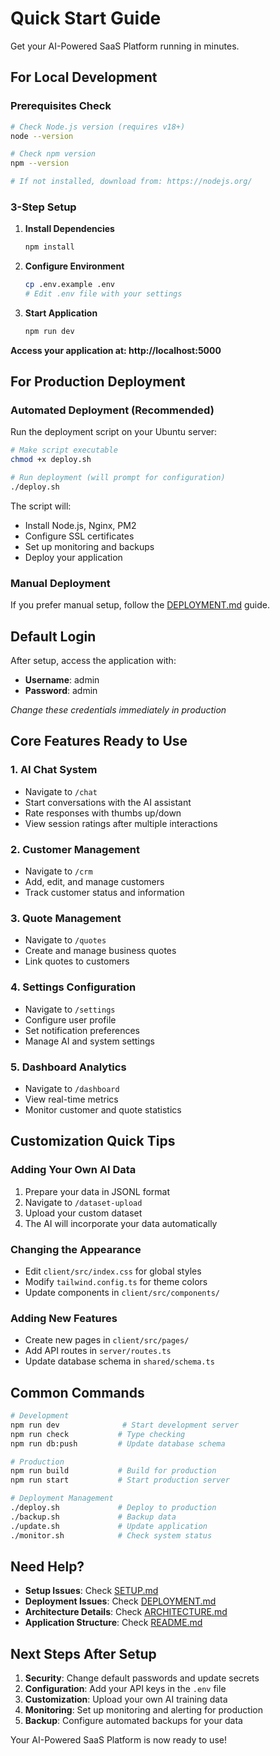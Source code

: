 # Quick Start Guide

Get your AI-Powered SaaS Platform running in minutes.

## For Local Development

### Prerequisites Check
```bash
# Check Node.js version (requires v18+)
node --version

# Check npm version
npm --version

# If not installed, download from: https://nodejs.org/
```

### 3-Step Setup

1. **Install Dependencies**
   ```bash
   npm install
   ```

2. **Configure Environment**
   ```bash
   cp .env.example .env
   # Edit .env file with your settings
   ```

3. **Start Application**
   ```bash
   npm run dev
   ```

**Access your application at: http://localhost:5000**

## For Production Deployment

### Automated Deployment (Recommended)

Run the deployment script on your Ubuntu server:

```bash
# Make script executable
chmod +x deploy.sh

# Run deployment (will prompt for configuration)
./deploy.sh
```

The script will:
- Install Node.js, Nginx, PM2
- Configure SSL certificates
- Set up monitoring and backups
- Deploy your application

### Manual Deployment

If you prefer manual setup, follow the [DEPLOYMENT.md](./DEPLOYMENT.md) guide.

## Default Login

After setup, access the application with:
- **Username**: admin
- **Password**: admin

*Change these credentials immediately in production*

## Core Features Ready to Use

### 1. AI Chat System
- Navigate to `/chat`
- Start conversations with the AI assistant
- Rate responses with thumbs up/down
- View session ratings after multiple interactions

### 2. Customer Management
- Navigate to `/crm`
- Add, edit, and manage customers
- Track customer status and information

### 3. Quote Management
- Navigate to `/quotes`
- Create and manage business quotes
- Link quotes to customers

### 4. Settings Configuration
- Navigate to `/settings`
- Configure user profile
- Set notification preferences
- Manage AI and system settings

### 5. Dashboard Analytics
- Navigate to `/dashboard`
- View real-time metrics
- Monitor customer and quote statistics

## Customization Quick Tips

### Adding Your Own AI Data
1. Prepare your data in JSONL format
2. Navigate to `/dataset-upload`
3. Upload your custom dataset
4. The AI will incorporate your data automatically

### Changing the Appearance
- Edit `client/src/index.css` for global styles
- Modify `tailwind.config.ts` for theme colors
- Update components in `client/src/components/`

### Adding New Features
- Create new pages in `client/src/pages/`
- Add API routes in `server/routes.ts`
- Update database schema in `shared/schema.ts`

## Common Commands

```bash
# Development
npm run dev              # Start development server
npm run check           # Type checking
npm run db:push         # Update database schema

# Production
npm run build           # Build for production
npm run start           # Start production server

# Deployment Management
./deploy.sh             # Deploy to production
./backup.sh             # Backup data
./update.sh             # Update application
./monitor.sh            # Check system status
```

## Need Help?

- **Setup Issues**: Check [SETUP.md](./SETUP.md)
- **Deployment Issues**: Check [DEPLOYMENT.md](./DEPLOYMENT.md)
- **Architecture Details**: Check [ARCHITECTURE.md](./ARCHITECTURE.md)
- **Application Structure**: Check [README.md](./README.md)

## Next Steps After Setup

1. **Security**: Change default passwords and update secrets
2. **Configuration**: Add your API keys in the `.env` file
3. **Customization**: Upload your own AI training data
4. **Monitoring**: Set up monitoring and alerting for production
5. **Backup**: Configure automated backups for your data

Your AI-Powered SaaS Platform is now ready to use!
